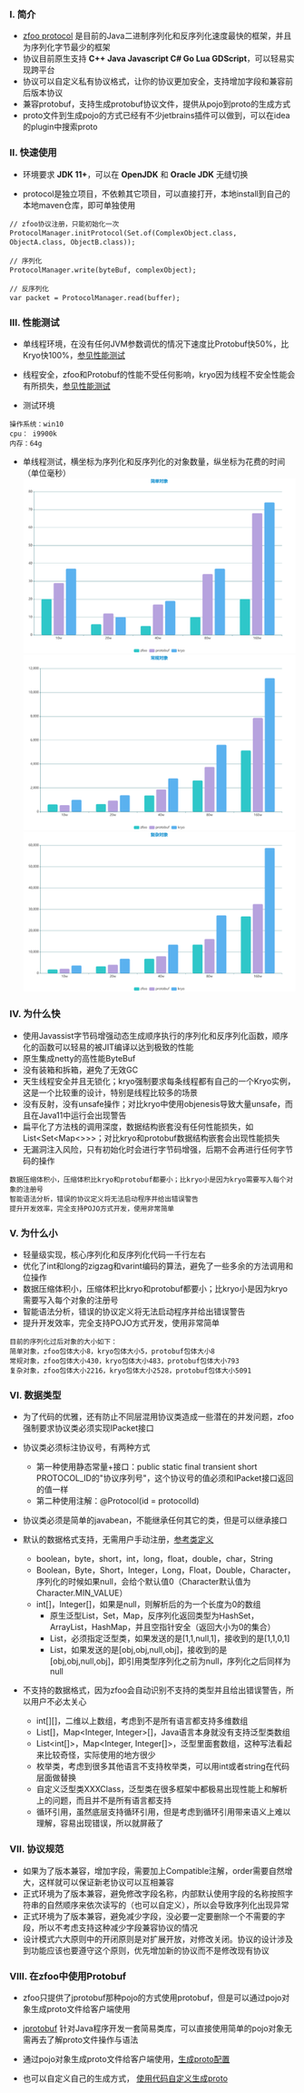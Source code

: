 ### Ⅰ. 简介

- [zfoo protocol](https://github.com/zfoo-project/zfoo/blob/main/protocol/README.md)
  是目前的Java二进制序列化和反序列化速度最快的框架，并且为序列化字节最少的框架
- 协议目前原生支持 **C++ Java Javascript C# Go Lua GDScript**，可以轻易实现跨平台
- 协议可以自定义私有协议格式，让你的协议更加安全，支持增加字段和兼容前后版本协议
- 兼容protobuf，支持生成protobuf协议文件，提供从pojo到proto的生成方式
- proto文件到生成pojo的方式已经有不少jetbrains插件可以做到，可以在idea的plugin中搜索proto

### Ⅱ. 快速使用

- 环境要求 **JDK 11+**，可以在 **OpenJDK** 和 **Oracle JDK** 无缝切换

- protocol是独立项目，不依赖其它项目，可以直接打开，本地install到自己的本地maven仓库，即可单独使用

```
// zfoo协议注册，只能初始化一次
ProtocolManager.initProtocol(Set.of(ComplexObject.class, ObjectA.class, ObjectB.class));

// 序列化
ProtocolManager.write(byteBuf, complexObject);

// 反序列化
var packet = ProtocolManager.read(buffer);
```

### Ⅲ. 性能测试

- 单线程环境，在没有任何JVM参数调优的情况下速度比Protobuf快50%，比Kryo快100%，[参见性能测试](src/test/java/com/zfoo/protocol/SpeedTest.java)
- 线程安全，zfoo和Protobuf的性能不受任何影响，kryo因为线程不安全性能会有所损失，[参见性能测试](src/test/java/com/zfoo/protocol/SpeedTest.java)


- 测试环境

```
操作系统：win10
cpu： i9900k
内存：64g
```

- 单线程测试，横坐标为序列化和反序列化的对象数量，纵坐标为花费的时间（单位毫秒）
  ![Image text](../doc/image/protocol/simple_object.png)
  ![Image text](../doc/image/protocol/normal_object.png)
  ![Image text](../doc/image/protocol/complex_object.png)

### Ⅳ. 为什么快

- 使用Javassist字节码增强动态生成顺序执行的序列化和反序列化函数，顺序化的函数可以轻易的被JIT编译以达到极致的性能
- 原生集成netty的高性能ByteBuf
- 没有装箱和拆箱，避免了无效GC
- 天生线程安全并且无锁化；kryo强制要求每条线程都有自己的一个Kryo实例，这是一个比较重的设计，特别是线程比较多的场景
- 没有反射，没有unsafe操作；对比kryo中使用objenesis导致大量unsafe，而且在Java11中运行会出现警告
- 扁平化了方法栈的调用深度，数据结构嵌套没有任何性能损失，如List<Set<Map<>>>；对比kryo和protobuf数据结构嵌套会出现性能损失
- 无漏洞注入风险，只有初始化时会进行字节码增强，后期不会再进行任何字节码的操作

```
数据压缩体积小，压缩体积比kryo和protobuf都要小；比kryo小是因为kryo需要写入每个对象的注册号
智能语法分析，错误的协议定义将无法启动程序并给出错误警告
提升开发效率，完全支持POJO方式开发，使用非常简单
```

### Ⅴ. 为什么小

- 轻量级实现，核心序列化和反序列化代码一千行左右
- 优化了int和long的zigzag和varint编码的算法，避免了一些多余的方法调用和位操作
- 数据压缩体积小，压缩体积比kryo和protobuf都要小；比kryo小是因为kryo需要写入每个对象的注册号
- 智能语法分析，错误的协议定义将无法启动程序并给出错误警告
- 提升开发效率，完全支持POJO方式开发，使用非常简单

```
目前的序列化过后对象的大小如下：
简单对象，zfoo包体大小8，kryo包体大小5，protobuf包体大小8
常规对象，zfoo包体大小430，kryo包体大小483，protobuf包体大小793
复杂对象，zfoo包体大小2216，kryo包体大小2528，protobuf包体大小5091
```

### Ⅵ. 数据类型

- 为了代码的优雅，还有防止不同层混用协议类造成一些潜在的并发问题，zfoo强制要求协议类必须实现IPacket接口

- 协议类必须标注协议号，有两种方式
    - 第一种使用静态常量+接口：public static final transient short PROTOCOL_ID的"协议序列号"，这个协议号的值必须和IPacket接口返回的值一样
    - 第二种使用注解：@Protocol(id = protocolId)

- 协议类必须是简单的javabean，不能继承任何其它的类，但是可以继承接口

- 默认的数据格式支持，无需用户手动注册，[参考类定义](src/test/java/com/zfoo/protocol/packet/ComplexObject.java)
    - boolean，byte，short，int，long，float，double，char，String
    - Boolean，Byte，Short，Integer，Long，Float，Double，Character，序列化的时候如果null，会给个默认值0（Character默认值为Character.MIN_VALUE）
    - int[]，Integer[]，如果是null，则解析后的为一个长度为0的数组
        - 原生泛型List，Set，Map，反序列化返回类型为HashSet，ArrayList，HashMap，并且空指针安全（返回大小为0的集合）
        - List<Integer>，必须指定泛型类，如果发送的是[1,1,null,1]，接收到的是[1,1,0,1]
        - List<XXXClass>，如果发送的是[obj,obj,null,obj]，接收到的是[obj,obj,null,obj]，即引用类型序列化之前为null，序列化之后同样为null

- 不支持的数据格式，因为zfoo会自动识别不支持的类型并且给出错误警告，所以用户不必太关心
    - int[][]，二维以上数组，考虑到不是所有语言都支持多维数组
    - List<Integer>[]，Map<Integer, Integer>[]，Java语言本身就没有支持泛型类数组
    - List<int[]>，Map<Integer, Integer[]>，泛型里面套数组，这种写法看起来比较奇怪，实际使用的地方很少
    - 枚举类，考虑到很多其他语言不支持枚举类，可以用int或者string在代码层面做替换
    - 自定义泛型类XXXClass<T>，泛型类在很多框架中都极易出现性能上和解析上的问题，而且并不是所有语言都支持
    - 循环引用，虽然底层支持循环引用，但是考虑到循环引用带来语义上难以理解，容易出现错误，所以就屏蔽了

### Ⅶ. 协议规范

- 如果为了版本兼容，增加字段，需要加上Compatible注解，order需要自然增大，这样就可以保证新老协议可以互相兼容
- 正式环境为了版本兼容，避免修改字段名称，内部默认使用字段的名称按照字符串的自然顺序来依次读写的（也可以自定义），所以会导致序列化出现异常
- 正式环境为了版本兼容，避免减少字段，没必要一定要删除一个不需要的字段，所以不考虑支持这种减少字段兼容协议的情况
- 设计模式六大原则中的开闭原则是对扩展开放，对修改关闭。协议的设计涉及到功能应该也要遵守这个原则，优先增加新的协议而不是修改现有协议

### Ⅷ. 在zfoo中使用Protobuf

- zfoo只提供了jprotobuf那种pojo的方式使用protobuf，但是可以通过pojo对象生成proto文件给客户端使用

- [jprotobuf](https://github.com/jhunters/jprotobuf) 针对Java程序开发一套简易类库，可以直接使用简单的pojo对象无需再去了解proto文件操作与语法

- 通过pojo对象生成proto文件给客户端使用，[生成proto配置](src/test/resources/protobuf.xml)

- 也可以自定义自己的生成方式，
  [使用代码自定义生成proto](https://github.com/zfoo-project/tank-game-server/tree/main/common/src/main/java/com/zfoo/tank/common/generate)



